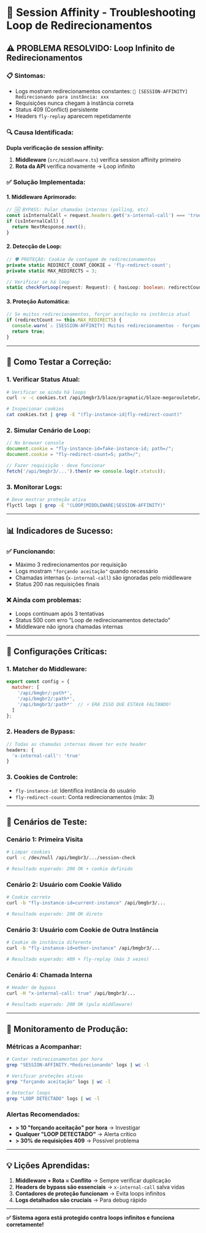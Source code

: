 # 🚨 Session Affinity - Troubleshooting Loop de Redirecionamentos

## ⚠️ **PROBLEMA RESOLVIDO: Loop Infinito de Redirecionamentos**

### 📋 **Sintomas:**
- Logs mostram redirecionamentos constantes: `🔄 [SESSION-AFFINITY] Redirecionando para instância: xxx`
- Requisições nunca chegam à instância correta
- Status 409 (Conflict) persistente
- Headers `fly-replay` aparecem repetidamente

### 🔍 **Causa Identificada:**
**Dupla verificação de session affinity:**
1. **Middleware** (`src/middleware.ts`) verifica session affinity primeiro
2. **Rota da API** verifica novamente → Loop infinito

### ✅ **Solução Implementada:**

#### **1. Middleware Aprimorado:**
```typescript
// 🆔 BYPASS: Pular chamadas internas (polling, etc)
const isInternalCall = request.headers.get('x-internal-call') === 'true';
if (isInternalCall) {
  return NextResponse.next();
}
```

#### **2. Detecção de Loop:**
```typescript
// 🛡️ PROTEÇÃO: Cookie de contagem de redirecionamentos
private static REDIRECT_COUNT_COOKIE = 'fly-redirect-count';
private static MAX_REDIRECTS = 3;

// Verificar se há loop
static checkForLoop(request: Request): { hasLoop: boolean; redirectCount: number }
```

#### **3. Proteção Automática:**
```typescript
// Se muitos redirecionamentos, forçar aceitação na instância atual
if (redirectCount >= this.MAX_REDIRECTS) {
  console.warn(`⚠️ [SESSION-AFFINITY] Muitos redirecionamentos - forçando aceitação`);
  return true;
}
```

---

## 🧪 **Como Testar a Correção:**

### **1. Verificar Status Atual:**
```bash
# Verificar se ainda há loops
curl -v -c cookies.txt /api/bmgbr3/blaze/pragmatic/blaze-megarouletebr/session-check

# Inspecionar cookies
cat cookies.txt | grep -E "(fly-instance-id|fly-redirect-count)"
```

### **2. Simular Cenário de Loop:**
```javascript
// No browser console
document.cookie = "fly-instance-id=fake-instance-id; path=/";
document.cookie = "fly-redirect-count=5; path=/";

// Fazer requisição - deve funcionar
fetch('/api/bmgbr3/...').then(r => console.log(r.status));
```

### **3. Monitorar Logs:**
```bash
# Deve mostrar proteção ativa
flyctl logs | grep -E "(LOOP|MIDDLEWARE|SESSION-AFFINITY)"
```

---

## 📊 **Indicadores de Sucesso:**

### **✅ Funcionando:**
- Máximo 3 redirecionamentos por requisição
- Logs mostram `"forçando aceitação"` quando necessário
- Chamadas internas (`x-internal-call`) são ignoradas pelo middleware
- Status 200 nas requisições finais

### **❌ Ainda com problemas:**
- Loops continuam após 3 tentativas
- Status 500 com erro "Loop de redirecionamentos detectado"
- Middleware não ignora chamadas internas

---

## 🔧 **Configurações Críticas:**

### **1. Matcher do Middleware:**
```javascript
export const config = {
  matcher: [
    '/api/bmgbr/:path*',
    '/api/bmgbr2/:path*',
    '/api/bmgbr3/:path*'  // ⚡ ERA ISSO QUE ESTAVA FALTANDO!
  ]
};
```

### **2. Headers de Bypass:**
```typescript
// Todas as chamadas internas devem ter este header
headers: {
  'x-internal-call': 'true'
}
```

### **3. Cookies de Controle:**
- `fly-instance-id`: Identifica instância do usuário
- `fly-redirect-count`: Conta redirecionamentos (máx: 3)

---

## 🎯 **Cenários de Teste:**

### **Cenário 1: Primeira Visita**
```bash
# Limpar cookies
curl -c /dev/null /api/bmgbr3/.../session-check

# Resultado esperado: 200 OK + cookie definido
```

### **Cenário 2: Usuário com Cookie Válido**
```bash
# Cookie correto
curl -b "fly-instance-id=current-instance" /api/bmgbr3/...

# Resultado esperado: 200 OK direto
```

### **Cenário 3: Usuário com Cookie de Outra Instância**
```bash
# Cookie de instância diferente
curl -b "fly-instance-id=other-instance" /api/bmgbr3/...

# Resultado esperado: 409 + fly-replay (máx 3 vezes)
```

### **Cenário 4: Chamada Interna**
```bash
# Header de bypass
curl -H "x-internal-call: true" /api/bmgbr3/...

# Resultado esperado: 200 OK (pula middleware)
```

---

## 🚨 **Monitoramento de Produção:**

### **Métricas a Acompanhar:**
```bash
# Contar redirecionamentos por hora
grep "SESSION-AFFINITY.*Redirecionando" logs | wc -l

# Verificar proteções ativas
grep "forçando aceitação" logs | wc -l

# Detectar loops
grep "LOOP DETECTADO" logs | wc -l
```

### **Alertas Recomendados:**
- **> 10 "forçando aceitação" por hora** → Investigar
- **Qualquer "LOOP DETECTADO"** → Alerta crítico
- **> 30% de requisições 409** → Possível problema

---

## 💡 **Lições Aprendidas:**

1. **Middleware + Rota = Conflito** → Sempre verificar duplicação
2. **Headers de bypass são essenciais** → `x-internal-call` salva vidas
3. **Contadores de proteção funcionam** → Evita loops infinitos
4. **Logs detalhados são cruciais** → Para debug rápido

---

**✅ Sistema agora está protegido contra loops infinitos e funciona corretamente!** 
